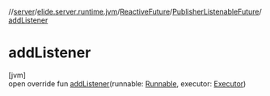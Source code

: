//[server](../../../../index.md)/[elide.server.runtime.jvm](../../index.md)/[ReactiveFuture](../index.md)/[PublisherListenableFuture](index.md)/[addListener](add-listener.md)

# addListener

[jvm]\
open override fun [addListener](add-listener.md)(runnable: [Runnable](https://docs.oracle.com/javase/8/docs/api/java/lang/Runnable.html), executor: [Executor](https://docs.oracle.com/javase/8/docs/api/java/util/concurrent/Executor.html))
